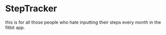 # StepTracker
this is for all those people who hate inputting their steps every month in the fitbit app.
